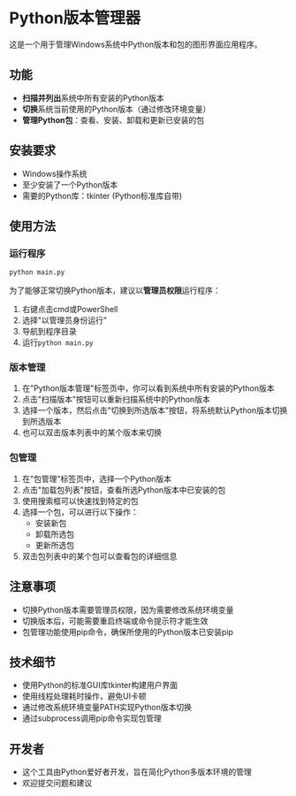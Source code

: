 # Python版本管理器

这是一个用于管理Windows系统中Python版本和包的图形界面应用程序。

## 功能

- **扫描并列出**系统中所有安装的Python版本
- **切换**系统当前使用的Python版本（通过修改环境变量）
- **管理Python包**：查看、安装、卸载和更新已安装的包

## 安装要求

- Windows操作系统
- 至少安装了一个Python版本
- 需要的Python库：tkinter (Python标准库自带)

## 使用方法

### 运行程序

```bash
python main.py
```

为了能够正常切换Python版本，建议以**管理员权限**运行程序：

1. 右键点击cmd或PowerShell
2. 选择"以管理员身份运行"
3. 导航到程序目录
4. 运行`python main.py`

### 版本管理

1. 在"Python版本管理"标签页中，你可以看到系统中所有安装的Python版本
2. 点击"扫描版本"按钮可以重新扫描系统中的Python版本
3. 选择一个版本，然后点击"切换到所选版本"按钮，将系统默认Python版本切换到所选版本
4. 也可以双击版本列表中的某个版本来切换

### 包管理

1. 在"包管理"标签页中，选择一个Python版本
2. 点击"加载包列表"按钮，查看所选Python版本中已安装的包
3. 使用搜索框可以快速找到特定的包
4. 选择一个包，可以进行以下操作：
   - 安装新包
   - 卸载所选包
   - 更新所选包
5. 双击包列表中的某个包可以查看包的详细信息

## 注意事项

- 切换Python版本需要管理员权限，因为需要修改系统环境变量
- 切换版本后，可能需要重启终端或命令提示符才能生效
- 包管理功能使用pip命令，确保所使用的Python版本已安装pip

## 技术细节

- 使用Python的标准GUI库tkinter构建用户界面
- 使用线程处理耗时操作，避免UI卡顿
- 通过修改系统环境变量PATH实现Python版本切换
- 通过subprocess调用pip命令实现包管理

## 开发者

- 这个工具由Python爱好者开发，旨在简化Python多版本环境的管理
- 欢迎提交问题和建议 
